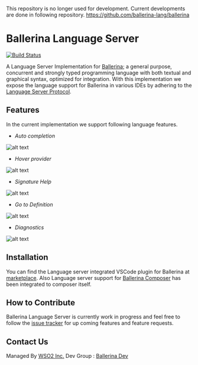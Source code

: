 This repository is no longer used for development. Current developments are done in following repository.
https://github.com/ballerina-lang/ballerina

# Ballerina Language Server
[![Build Status](https://wso2.org/jenkins/job/ballerinalang/job/language-server/badge/icon)](https://wso2.org/jenkins/job/ballerinalang/job/language-server/)

A Language Server Implementation for [Ballerina](https://ballerinalang.org/); a general purpose, concurrent and strongly typed programming language with both textual and graphical syntax, optimized for integration. With this implementation we expose the language support for Ballerina in various IDEs by adhering to the [Language Server Protocol](https://github.com/Microsoft/language-server-protocol).

## Features
In the current implementation we support following language features.
 * *Auto completion*
 
 ![alt text](./docs/images/autocompletion.gif?raw=true "Auto Completion")
 * *Hover provider*
 
 ![alt text](./docs/images/hoverProvider.gif?raw=true "Hover Provider")
 * *Signature Help*
 
 ![alt text](./docs/images/signatureHelp.gif?raw=true "Signature Help")
 * *Go to Definition*
 
 ![alt text](./docs/images/gotodef.gif?raw=true "Go to Definition")
 * *Diagnostics*
 
 ![alt text](./docs/images/diagnostics.gif?raw=true "Diagnostics")
 
## Installation
You can find the Language server integrated VSCode plugin for Ballerina at [marketplace](https://marketplace.visualstudio.com/items?itemName=WSO2.Ballerina). Also Language server support for [Ballerina Composer](https://github.com/ballerinalang/composer) has been integrated to composer itself.

## How to Contribute
Ballerina Language Server is currently work in progress and feel free to follow the [issue tracker](https://github.com/ballerinalang/language-server/issues) for up coming features and feature requests.

## Contact Us
Managed By [WSO2 Inc.](https://wso2.com/)
Dev Group : [Ballerina Dev](https://groups.google.com/forum/#!forum/ballerina-dev)
